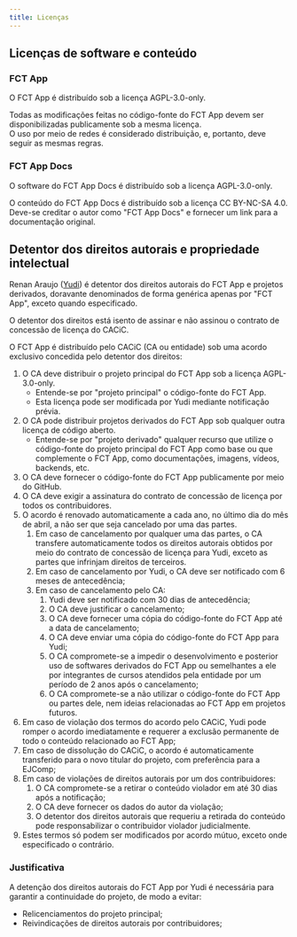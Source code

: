 ```yaml
---
title: Licenças
---
```


## Licenças de software e conteúdo

### FCT App

O FCT App é distribuído sob a licença AGPL-3.0-only.

Todas as modificações feitas no código-fonte do FCT App devem ser disponibilizadas publicamente sob a mesma licença.  
O uso por meio de redes é considerado distribuição, e, portanto, deve seguir as mesmas regras.

### FCT App Docs

O software do FCT App Docs é distribuído sob a licença AGPL-3.0-only.

O conteúdo do FCT App Docs é distribuído sob a licença CC BY-NC-SA 4.0.  
Deve-se creditar o autor como "FCT App Docs" e fornecer um link para a documentação original.

## Detentor dos direitos autorais e propriedade intelectual

Renan Araujo ([Yudi](https://github.com)) é detentor dos direitos autorais do FCT App e projetos derivados, doravante denominados de forma genérica apenas por "FCT App", exceto quando especificado.

O detentor dos direitos está isento de assinar e não assinou o contrato de concessão de licença do CACiC.

O FCT App é distribuído pelo CACiC (CA ou entidade) sob uma acordo exclusivo concedida pelo detentor dos direitos:

1. O CA deve distribuir o projeto principal do FCT App sob a licença AGPL-3.0-only.
   - Entende-se por "projeto principal" o código-fonte do FCT App.
   - Esta licença pode ser modificada por Yudi mediante notificação prévia.
1. O CA pode distribuir projetos derivados do FCT App sob qualquer outra licença de código aberto.
   - Entende-se por "projeto derivado" qualquer recurso que utilize o código-fonte do projeto principal do FCT App como base ou que complemente o FCT App, como documentações, imagens, vídeos, backends, etc.
1. O CA deve fornecer o código-fonte do FCT App publicamente por meio do GitHub.
1. O CA deve exigir a assinatura do contrato de concessão de licença por todos os contribuidores.
1. O acordo é renovado automaticamente a cada ano, no último dia do mês de abril, a não ser que seja cancelado por uma das partes.
   1. Em caso de cancelamento por qualquer uma das partes, o CA transfere automaticamente todos os direitos autorais obtidos por meio do contrato de concessão de licença para Yudi, exceto as partes que infrinjam direitos de terceiros.
   1. Em caso de cancelamento por Yudi, o CA deve ser notificado com 6 meses de antecedência;
   1. Em caso de cancelamento pelo CA:
      1. Yudi deve ser notificado com 30 dias de antecedência;
      1. O CA deve justificar o cancelamento;
      1. O CA deve fornecer uma cópia do código-fonte do FCT App até a data de cancelamento;
      1. O CA deve enviar uma cópia do código-fonte do FCT App para Yudi;
      1. O CA compromete-se a impedir o desenvolvimento e posterior uso de softwares derivados do FCT App ou semelhantes a ele por integrantes de cursos atendidos pela entidade por um período de 2 anos após o cancelamento;
      1. O CA compromete-se a não utilizar o código-fonte do FCT App ou partes dele, nem ideias relacionadas ao FCT App em projetos futuros.
1. Em caso de violação dos termos do acordo pelo CACiC, Yudi pode romper o acordo imediatamente e requerer a exclusão permanente de todo o conteúdo relacionado ao FCT App;
1. Em caso de dissolução do CACiC, o acordo é automaticamente transferido para o novo titular do projeto, com preferência para a EJComp;
1. Em caso de violações de direitos autorais por um dos contribuidores:
   1. O CA compromete-se a retirar o conteúdo violador em até 30 dias após a notificação;
   1. O CA deve fornecer os dados do autor da violação;
   1. O detentor dos direitos autorais que requeriu a retirada do conteúdo pode responsabilizar o contribuidor violador judicialmente.
1. Estes termos só podem ser modificados por acordo mútuo, exceto onde especificado o contrário.

### Justificativa

A detenção dos direitos autorais do FCT App por Yudi é necessária para garantir a continuidade do projeto, de modo a evitar:

- Relicenciamentos do projeto principal;
- Reivindicações de direitos autorais por contribuidores;

